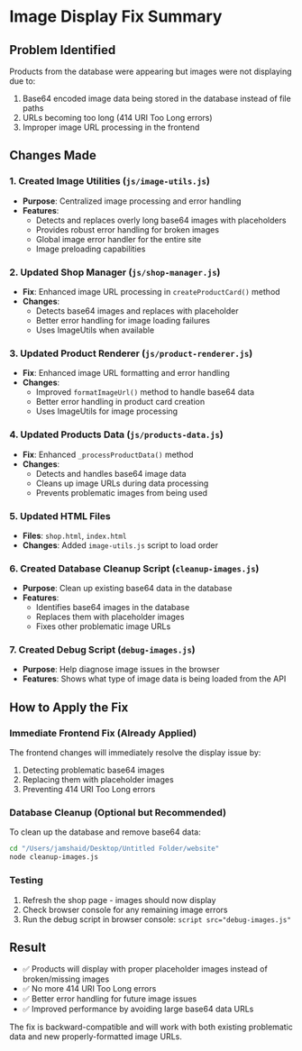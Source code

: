 # Image Display Fix Summary

## Problem Identified
Products from the database were appearing but images were not displaying due to:
1. Base64 encoded image data being stored in the database instead of file paths
2. URLs becoming too long (414 URI Too Long errors)
3. Improper image URL processing in the frontend

## Changes Made

### 1. Created Image Utilities (`js/image-utils.js`)
- **Purpose**: Centralized image processing and error handling
- **Features**:
  - Detects and replaces overly long base64 images with placeholders
  - Provides robust error handling for broken images
  - Global image error handler for the entire site
  - Image preloading capabilities

### 2. Updated Shop Manager (`js/shop-manager.js`)
- **Fix**: Enhanced image URL processing in `createProductCard()` method
- **Changes**:
  - Detects base64 images and replaces with placeholder
  - Better error handling for image loading failures
  - Uses ImageUtils when available

### 3. Updated Product Renderer (`js/product-renderer.js`)
- **Fix**: Enhanced image URL formatting and error handling
- **Changes**:
  - Improved `formatImageUrl()` method to handle base64 data
  - Better error handling in product card creation
  - Uses ImageUtils for image processing

### 4. Updated Products Data (`js/products-data.js`)
- **Fix**: Enhanced `_processProductData()` method
- **Changes**:
  - Detects and handles base64 image data
  - Cleans up image URLs during data processing
  - Prevents problematic images from being used

### 5. Updated HTML Files
- **Files**: `shop.html`, `index.html`
- **Changes**: Added `image-utils.js` script to load order

### 6. Created Database Cleanup Script (`cleanup-images.js`)
- **Purpose**: Clean up existing base64 data in the database
- **Features**:
  - Identifies base64 images in the database
  - Replaces them with placeholder images
  - Fixes other problematic image URLs

### 7. Created Debug Script (`debug-images.js`)
- **Purpose**: Help diagnose image issues in the browser
- **Features**: Shows what type of image data is being loaded from the API

## How to Apply the Fix

### Immediate Frontend Fix (Already Applied)
The frontend changes will immediately resolve the display issue by:
1. Detecting problematic base64 images
2. Replacing them with placeholder images
3. Preventing 414 URI Too Long errors

### Database Cleanup (Optional but Recommended)
To clean up the database and remove base64 data:
```bash
cd "/Users/jamshaid/Desktop/Untitled Folder/website"
node cleanup-images.js
```

### Testing
1. Refresh the shop page - images should now display
2. Check browser console for any remaining image errors
3. Run the debug script in browser console: `script src="debug-images.js"`

## Result
- ✅ Products will display with proper placeholder images instead of broken/missing images
- ✅ No more 414 URI Too Long errors
- ✅ Better error handling for future image issues
- ✅ Improved performance by avoiding large base64 data URLs

The fix is backward-compatible and will work with both existing problematic data and new properly-formatted image URLs.
